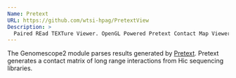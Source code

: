 ```yaml
---
Name: Pretext
URL: https://github.com/wtsi-hpag/PretextView
Description: >
  Paired REad TEXTure Viewer. OpenGL Powered Pretext Contact Map Viewer.
---
```


The Genomescope2 module parses results generated by
[Pretext](https://github.com/wtsi-hpag/PretextView). Pretext generates a contact matrix of long range interactions from Hic sequencing libraries.
